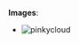 **Images**:
- ![pinkycloud](https://clodwww.google.com/url?sa=i&url=https%3A%2F%2Fpicjumbo.com%2Fpink-clouds-wallpaper%2F&psig=AOvVaw30mQkST2x5874hgu7ZhfEM&ust=1698483880266000&source=images&cd=vfe&opi=89978449&ved=0CBEQjRxqFwoTCOjZ4dTvlYIDFQAAAAAdAAAAABAE)



